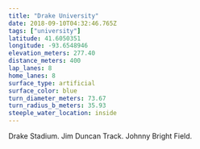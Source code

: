 ```yaml
---
title: "Drake University"
date: 2018-09-10T04:32:46.765Z
tags: ["university"]
latitude: 41.6050351
longitude: -93.6548946
elevation_meters: 277.40
distance_meters: 400
lap_lanes: 8
home_lanes: 8
surface_type: artificial
surface_color: blue
turn_diameter_meters: 73.67
turn_radius_b_meters: 35.93
steeple_water_location: inside
---
```

Drake Stadium. Jim Duncan Track. Johnny Bright Field.
<!--more-->

